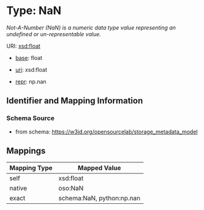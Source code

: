 # Type: NaN




_Not-A-Number (NaN) is a numeric data type value representing an undefined or un-representable value._



URI: [xsd:float](http://www.w3.org/2001/XMLSchema#float)

* [base](https://w3id.org/linkml/base): float

* [uri](https://w3id.org/linkml/uri): xsd:float

* [repr](https://w3id.org/linkml/repr): np.nan








## Identifier and Mapping Information







### Schema Source


* from schema: https://w3id.org/opensourcelab/storage_metadata_model




## Mappings

| Mapping Type | Mapped Value |
| ---  | ---  |
| self | xsd:float |
| native | oso:NaN |
| exact | schema:NaN, python:np.nan |



